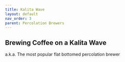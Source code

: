 ```yaml
---
title: Kalita Wave
layout: default
nav_order: 3
parent: Percolation Brewers
---
```


## Brewing Coffee on a Kalita Wave
a.k.a. The most popular flat bottomed percolation brewer
